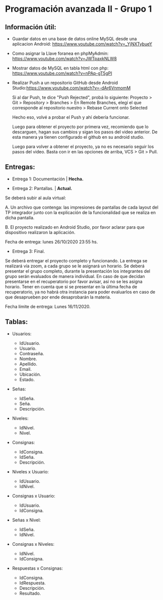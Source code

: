 # Programación avanzada  II - Grupo 1

## Información útil:

- Guardar datos en una base de datos online MySQL desde una aplicacion Android: https://www.youtube.com/watch?v=_YjNXTybueY

- Como asignar la Llave foranea en phpMyAdmin: https://www.youtube.com/watch?v=JWTpaxkNLW8

- Mostrar datos de MySQL en tabla html con php: https://www.youtube.com/watch?v=nPAp-gT5gPI

- Realizar Push a un repositorio GitHub desde Android Studio:https://www.youtube.com/watch?v=-dAr6VnmomM

  Si al dar Push, te dice "Push Rejected", probá lo siguiente:
  Proyecto > Git > Repository > Branches > En Remote Branches, elegí el que corresponde al repositorio nuestro > Rebase Current onto Selected

  Hecho eso, volvé a probar el Push y ahí debería funcionar.

  Luego para obtener el proyecto por primera vez,
  recomiendo que lo descarguen, hagan sus cambios y sigan los pasos del video anterior.
  De esta manera ya tienen configurado el github en su android studio.

  Luego para volver a obtener el proyecto, ya no es necesario seguir los pasos del video.
  Basta con ir en las opciones de arriba, VCS > Git > Pull.

## Entregas:

- Entrega 1: Documentación | **Hecha.**

- Entrega 2: Pantallas. | **Actual.**

Se deberá subir al aula virtual:

A.   Un archivo que contenga: las impresiones de pantallas de cada layout del TP integrador junto con la explicación de la funcionalidad que se realiza en dicha pantalla.

B.   El proyecto realizado en Android Studio, por favor aclarar para que dispositivo realizaron la aplicación.

Fecha de entrega: lunes 26/10/2020 23:55 hs.

- Entrega 3: Final.

Se deberá entregar el proyecto completo y funcionando. La entrega se realizará vía zoom, a cada grupo se le asignará un horario. Se deberá presentar el grupo completo, durante la presentación los integrantes del grupo serán evaluados de manera individual. En caso de que decidan presentarse en el recuperatorio por favor avisar, así no se les asigna horario. Tener en cuenta que si se presentar en la última fecha de recuperatorio, ya no habrá otra instancia para poder evaluarlos en caso de que desaprueben por ende desaprobarán la materia.

Fecha límite de entrega: Lunes 16/11/2020.

## Tablas:

- Usuarios:
  - IdUsuario.
  - Usuario.
  - Contraseña.
  - Nombre.
  - Apellido.
  - Email.
  - Ubicación.
  - Estado.
  
- Señas:
  - IdSeña.
  - Seña.
  - Descripción.
  
- Niveles:
  - IdNivel.
  - Nivel.
  
- Consignas:
  - IdConsigna.
  - IdSeña.
  - Descripción.
  
- Niveles x Usuario:
  - IdUsuario.
  - IdNivel.
  
- Consignas x Usuario:
  - IdUsuario.
  - IdConsigna.
  
- Señas x Nivel:
  - IdSeña.
  - IdNivel.
  
- Consignas x Niveles:
  - IdNivel.
  - IdConsigna.
  
- Respuestas x Consignas:
  - IdConsigna.
  - IdRespuesta.
  - Descripción.
  - Resultado.


